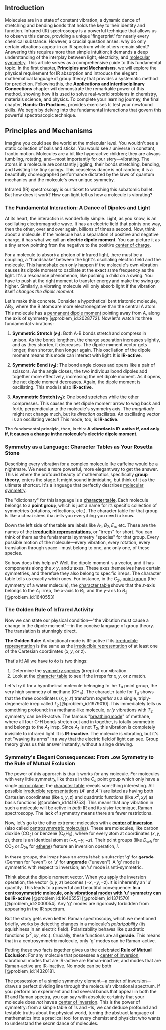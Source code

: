 ## Introduction
Molecules are in a state of constant vibration, a dynamic dance of stretching and bending bonds that holds the key to their identity and function. Infrared (IR) spectroscopy is a powerful technique that allows us to observe this dance, providing a unique 'fingerprint' for nearly every chemical substance. However, a crucial question arises: why do only certain vibrations appear in an IR spectrum while others remain silent? Answering this requires more than simple intuition; it demands a deep understanding of the interplay between light, electricity, and [molecular symmetry](@article_id:142361). This article serves as a comprehensive guide to this fundamental topic. In the first chapter, **Principles and Mechanisms**, we will explore the physical requirement for IR absorption and introduce the elegant mathematical language of group theory that provides a systematic method for prediction. Following this, the **Applications and Interdisciplinary Connections** chapter will demonstrate the remarkable power of this method, showing how it is used to solve real-world problems in chemistry, materials science, and physics. To complete your learning journey, the final chapter, **Hands-On Practices**, provides exercises to test your newfound skills. We begin by delving into the fundamental interactions that govern this powerful spectroscopic technique.

## Principles and Mechanisms

Imagine you could see the world at the molecular level. You wouldn't see a static collection of balls and sticks. You would see a universe in constant, frantic motion. Molecules are a bit like hyperactive children; they are always tumbling, rotating, and—most importantly for our story—vibrating. The atoms in a molecule are constantly jiggling, their bonds stretching, bending, and twisting like tiny springs. This ceaseless dance is not random; it is a beautifully choreographed performance dictated by the laws of quantum mechanics and the molecule's own unique symmetry.

Infrared (IR) spectroscopy is our ticket to watching this subatomic ballet. But how does it work? How can light tell us how a molecule is vibrating?

### The Fundamental Interaction: A Dance of Dipoles and Light

At its heart, the interaction is wonderfully simple. Light, as you know, is an oscillating electromagnetic wave. It has an electric field that points one way, then the other, over and over again, billions of times a second. Now, think about a molecule. If the molecule has a separation of positive and negative charge, it has what we call an **electric dipole moment**. You can picture it as a tiny arrow pointing from the negative to the positive [center of charge](@article_id:266572).

For a molecule to absorb a photon of infrared light, there must be a coupling, a "handshake" between the light's oscillating electric field and the molecule. This handshake can only happen if the molecule's own vibration causes its dipole moment to oscillate at the exact same frequency as the light. It's a resonance phenomenon, like pushing a child on a swing. You have to push at the right moment to transfer energy and make the swing go higher. Similarly, a vibrating molecule will only absorb light if the vibration itself *changes the dipole moment*.

Let's make this concrete. Consider a hypothetical bent triatomic molecule, $\text{AB}_2$, where the B atoms are more electronegative than the central A atom. This molecule has a [permanent dipole moment](@article_id:163467) pointing away from A, along the axis of symmetry [@problem_id:2028772]. Now let's watch its three fundamental vibrations:

1.  **Symmetric Stretch ($v_1$):** Both A-B bonds stretch and compress in unison. As the bonds lengthen, the charge separation increases slightly, and as they shorten, it decreases. The dipole moment vector gets longer, then shorter, then longer again. This oscillation of the dipole moment means this mode can interact with light. It is **IR-active**.

2.  **Symmetric Bend ($v_2$):** The bond angle closes and opens like a pair of scissors. As the angle closes, the two individual bond dipoles add together more effectively, increasing the net dipole moment. As it opens, the net dipole moment decreases. Again, the dipole moment is oscillating. This mode is also **IR-active**.

3.  **Asymmetric Stretch ($v_3$):** One bond stretches while the other compresses. This causes the net dipole moment arrow to wag back and forth, perpendicular to the molecule's symmetry axis. The *magnitude* might not change much, but its *direction* oscillates. An oscillating vector is an oscillating vector! This mode, too, is **IR-active**.

The fundamental principle, then, is this: **A vibration is IR-active if, and only if, it causes a change in the molecule's electric dipole moment.**

### Symmetry as a Language: Character Tables as Your Rosetta Stone

Describing every vibration for a complex molecule like caffeine would be a nightmare. We need a more powerful, more elegant way to get the answer. This is where the profound beauty of mathematics, specifically **group theory**, enters the stage. It might sound intimidating, but think of it as the ultimate shortcut. It's a language that perfectly describes [molecular symmetry](@article_id:142361).

The "dictionary" for this language is a **[character table](@article_id:144693)**. Each molecule belongs to a **point group**, which is just a name for its specific collection of symmetries (rotations, reflections, etc.). The character table for that group is like a cheat sheet that tells you everything you need to know.

Down the left side of the table are labels like $A_1$, $B_2$, $E_u$, etc. These are the names of the **[irreducible representations](@article_id:137690)**, or "irreps" for short. You can think of them as the fundamental symmetry "species" for that group. Every possible motion of the molecule—every vibration, every rotation, every translation through space—must belong to one, and only one, of these species.

So how does this help us? Well, the dipole moment is a vector, and it has components along the $x, y,$ and $z$ axes. These axes themselves have certain symmetries, and therefore they also belong to specific irreps. The character table tells us exactly which ones. For instance, in the $C_{2v}$ [point group](@article_id:144508) (the symmetry of a water molecule), the [character table](@article_id:144693) shows that the $z$-axis belongs to the $A_1$ irrep, the $x$-axis to $B_1$, and the $y$-axis to $B_2$ [@problem_id:1640553].

### The Golden Rule of Infrared Activity

Now we can state our physical condition—"the vibration must cause a change in the dipole moment"—in the concise language of group theory. The translation is stunningly direct.

**The Golden Rule:** A vibrational mode is IR-active if its [irreducible representation](@article_id:142239) is the same as the [irreducible representation](@article_id:142239) of at least one of the Cartesian coordinates ($x, y,$ or $z$).

That's it! All we have to do is two things:
1.  Determine the [symmetry species](@article_id:262816) (irrep) of our vibration.
2.  Look at the [character table](@article_id:144693) to see if the irreps for $x, y,$ or $z$ match.

Let's try it for a hypothetical molecule belonging to the $T_d$ point group, the very high symmetry of methane ($\text{CH}_4$). The character table for $T_d$ shows that the three coordinates $(x, y, z)$ transform *together* as a single, triply-degenerate irrep called $T_2$ [@problem_id:1979010]. This immediately tells us something profound: in a methane-like molecule, *only* vibrations with $T_2$ symmetry can be IR-active. The famous "[breathing mode](@article_id:157767)" of methane, where all four C-H bonds stretch out and in together, is totally symmetric and belongs to the $A_1$ irrep. Since $A_1$ is not $T_2$, this vibration is completely invisible to infrared light. It is **IR-inactive**. The molecule is vibrating, but it's not "waving its arms" in a way that the electric field of light can see. Group theory gives us this answer instantly, without a single drawing.

### Symmetry's Elegant Consequences: From Low Symmetry to the Rule of Mutual Exclusion

The power of this approach is that it works for any molecule. For molecules with very little symmetry, like those in the $C_s$ point group which only have a single [mirror plane](@article_id:147623), the [character table](@article_id:144693) reveals something interesting. All possible [irreducible representations](@article_id:137690) ($A'$ and $A''$) are listed as having both Cartesian coordinates (like $x, y, z$) and quadratic functions (like $x^2, xy$) as basis functions [@problem_id:1419753]. This means that *any* vibration in such a molecule will be active in *both* IR and its sister technique, Raman spectroscopy. The lack of symmetry means there are fewer restrictions.

Now, let's go to the other extreme: molecules with a **[center of inversion](@article_id:272534)** (also called [centrosymmetric molecules](@article_id:165943)). These are molecules, like carbon dioxide ($\text{CO}_2$) or benzene ($\text{C}_6\text{H}_6$), where for every atom at coordinates $(x,y,z)$, there is an identical atom at $(-x,-y,-z)$. Their point groups (like $D_{\infty h}$ for $\text{CO}_2$ or $D_{2h}$ for [ethene](@article_id:275278)) feature an inversion operation, $i$.

In these groups, the irreps have an extra label: a subscript 'g' for **gerade** (German for "even") or 'u' for **ungerade** ("uneven"). A 'g' mode is symmetric with respect to inversion; an 'u' mode is anti-symmetric.

Think about the dipole moment vector. When you apply the inversion operation, the vector $(x,y,z)$ becomes $(-x,-y,-z)$. It is inherently an 'u' quantity. This leads to a powerful and beautiful consequence: **In a centrosymmetric molecule, only [vibrational modes](@article_id:137394) with 'u' symmetry can be IR-active** [@problem_id:1640555] [@problem_id:1371570] [@problem_id:2000054]. Any 'g' modes are rigorously forbidden from appearing in the IR spectrum.

But the story gets even better. Raman spectroscopy, which we mentioned briefly, works by detecting changes in a molecule's *polarizability* (its squishiness in an electric field). Polarizability behaves like quadratic functions ($x^2, xy$, etc.). Crucially, these functions are all **gerade**. This means that in a centrosymmetric molecule, only 'g' modes can be Raman-active.

Putting these two facts together gives us the celebrated **Rule of Mutual Exclusion**: For any molecule that possesses a [center of inversion](@article_id:272534), vibrational modes that are IR-active are Raman-inactive, and modes that are Raman-active are IR-inactive. No mode can be both [@problem_id:1432018].

The possession of a simple symmetry element—a [center of inversion](@article_id:272534)—draws a perfect dividing line through the molecule's vibrational spectrum. If you perform an experiment and find several bands that appear in both the IR and Raman spectra, you can say with absolute certainty that your molecule does *not* have a [center of inversion](@article_id:272534). This is the power of symmetry: from a simple table of 1s and -1s, we can deduce profound and testable truths about the physical world, turning the abstract language of mathematics into a practical tool for every chemist and physicist who wants to understand the secret dance of molecules.